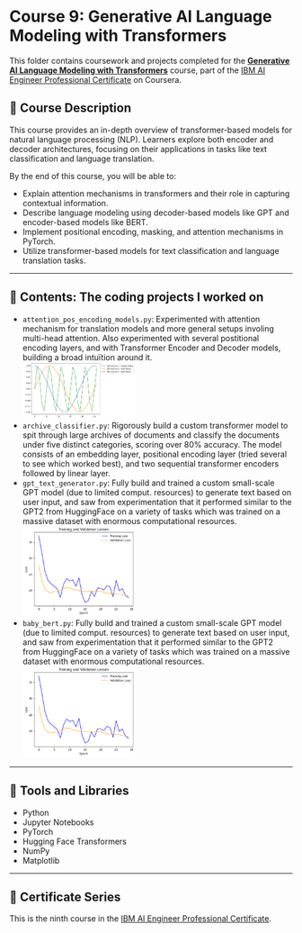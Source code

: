 # Course 9: Generative AI Language Modeling with Transformers

This folder contains coursework and projects completed for the **[Generative AI Language Modeling with Transformers](https://www.coursera.org/learn/generative-ai-language-modeling-with-transformers?specialization=ai-engineer)** course, part of the [IBM AI Engineer Professional Certificate](https://www.coursera.org/professional-certificates/ai-engineer) on Coursera.

## 🧠 Course Description

This course provides an in-depth overview of transformer-based models for natural language processing (NLP). Learners explore both encoder and decoder architectures, focusing on their applications in tasks like text classification and language translation.

By the end of this course, you will be able to:

- Explain attention mechanisms in transformers and their role in capturing contextual information.
- Describe language modeling using decoder-based models like GPT and encoder-based models like BERT.
- Implement positional encoding, masking, and attention mechanisms in PyTorch.
- Utilize transformer-based models for text classification and language translation tasks.

---

## 📂 Contents: The coding projects I worked on

- `attention_pos_encoding_models.py`: Experimented with attention mechanism for translation models and more general setups involing multi-head attention. Also experimented with several postitional encoding layers, and with Transformer Encoder and Decoder models, building a broad intuïtion around it. <br>
<img src="Images/cos_sin_waves.png" alt="cosinus_sinus_waves" width="200"/> <br>
- `archive_classifier.py`: Rigorously build a custom transformer model to spit through large archives of documents and classify the documents under five distinct categories, scoring over 80% accuracy. The model consists of an embedding layer, positional encoding layer (tried several to see which worked best), and two sequential transformer encoders followed by linear layer.
- `gpt_text_generator.py`: Fully build and trained a custom small-scale GPT model (due to limited comput. resources) to generate text based on user input, and saw from experimentation that it performed similar to the GPT2 from HuggingFace on a variety of tasks which was trained on a massive dataset with enormous computational resources. <br>
<img src="Images/model_training_gpt.png" alt="model_training_loss" width="200"/> <br>
- `baby_bert.py`: Fully build and trained a custom small-scale GPT model (due to limited comput. resources) to generate text based on user input, and saw from experimentation that it performed similar to the GPT2 from HuggingFace on a variety of tasks which was trained on a massive dataset with enormous computational resources. <br>
<img src="Images/model_training_gpt.png" alt="model_training_loss" width="200"/> <br>




---

## 🔧 Tools and Libraries

- Python
- Jupyter Notebooks
- PyTorch
- Hugging Face Transformers
- NumPy
- Matplotlib

---

## 📌 Certificate Series

This is the ninth course in the [IBM AI Engineer Professional Certificate](https://www.coursera.org/professional-certificates/ai-engineer).
